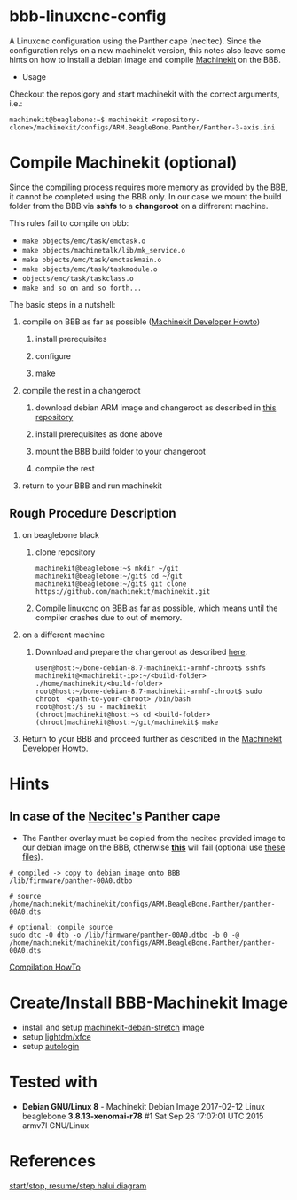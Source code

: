 # bbb-linuxcnc-config
A Linuxcnc configuration using the Panther cape (necitec). Since the configuration relys on a new machinekit version, this notes also leave some hints on how to install a debian image and compile [Machinekit](http://www.machinekit.io/) on the BBB.

* Usage 

Checkout the reposigory and start machinekit with the correct arguments, i.e.:

```
machinekit@beaglebone:~$ machinekit <repository-clone>/machinekit/configs/ARM.BeagleBone.Panther/Panther-3-axis.ini
```

# Compile Machinekit (optional)
Since the compiling process requires more memory as provided by the BBB, it cannot be completed using the BBB only.
In our case we mount the build folder from the BBB via **sshfs** to a **changeroot** on a diffrerent machine.

This rules fail to compile on bbb:

* `make objects/emc/task/emctask.o`
* `make objects/machinetalk/lib/mk_service.o`
* `make objects/emc/task/emctaskmain.o`
* `make objects/emc/task/taskmodule.o`
* `objects/emc/task/taskclass.o`
* `make and so on and so forth...`



The basic steps in a nutshell: 

1. compile on BBB as far as possible ([Machinekit Developer Howto](http://www.machinekit.io/docs/developing/machinekit-developing/#install-development-packages))

    1. install prerequisites
        
    1. configure 
        
    1. make

1. compile the rest in a changeroot

    1. download debian ARM image and changeroot as described in [this repository](https://github.com/rubienr/machinekit-img-chrooting)

    1. install prerequisites as done above

    1. mount the BBB build folder to your changeroot

    1. compile the rest

1. return to your BBB and run machinekit
 
## Rough Procedure Description
1. on beaglebone black

    1. clone repository 
        ````
        machinekit@beaglebone:~$ mkdir ~/git
        machinekit@beaglebone:~/git$ cd ~/git
        machinekit@beaglebone:~/git$ git clone https://github.com/machinekit/machinekit.git
        ````
        
    1. Compile linuxcnc on BBB as far as possible, which means until the compiler crashes due to out of memory.

1. on a different machine

    1. Download and prepare the changeroot as described [here](https://github.com/rubienr/machinekit-img-chrooting).

        ````
        user@host:~/bone-debian-8.7-machinekit-armhf-chroot$ sshfs machinekit@<machinekit-ip>:~/<build-folder>  ./home/machinekit/<build-folder>
        root@host:~/bone-debian-8.7-machinekit-armhf-chroot$ sudo chroot  <path-to-your-chroot> /bin/bash
        root@host:/$ su - machinekit
        (chroot)machinekit@host:~$ cd <build-folder>
        (chroot)machinekit@host:~/git/machinekit$ make
        ````

1. Return to your BBB and proceed further as described in the [Machinekit Developer Howto](http://www.machinekit.io/docs/developing/machinekit-developing/#install-development-packages).

# Hints
## In case of the [Necitec's](https://www.necitec.de/index.php/de/) Panther cape
* The Panther overlay must be copied from the necitec provided image to our debian image on the BBB, otherwise **[this](https://github.com/rubienr/bbb-linuxcnc-config/blob/master/machinekit/configs/ARM.BeagleBone.Panther/setup.bridge.sh#L37)** will fail (optional use [these files](https://github.com/rubienr/bbb-linuxcnc-config/tree/master/panther)).
````
# compiled -> copy to debian image onto BBB
/lib/firmware/panther-00A0.dtbo 

# source
/home/machinekit/machinekit/configs/ARM.BeagleBone.Panther/panther-00A0.dts 

# optional: compile source
sudo dtc -O dtb -o /lib/firmware/panther-00A0.dtbo -b 0 -@ /home/machinekit/machinekit/configs/ARM.BeagleBone.Panther/panther-00A0.dts
````

[Compilation HowTo](https://learn.adafruit.com/introduction-to-the-beaglebone-black-device-tree/compiling-an-overlay)

# Create/Install BBB-Machinekit Image
* install and setup [machinekit-deban-stretch](https://machinekoder.com/machinekit-debian-stretch-beaglebone-black/) image
* setup [lightdm/xfce](https://xpressubuntu.wordpress.com/2014/02/22/how-to-install-a-minimal-ubuntu-desktop/)
* setup [autologin](https://unix.stackexchange.com/questions/302400/auto-login-on-xfce-in-jessie)

# Tested with 
* **Debian GNU/Linux 8** - Machinekit Debian Image 2017-02-12 Linux beaglebone **3.8.13-xenomai-r78** #1 Sat Sep 26 17:07:01 UTC 2015 armv7l GNU/Linux

# References
[start/stop, resume/step halui diagram](https://forum.linuxcnc.org/media/kunena/attachments/16717/Run_StepPause_ResumeLogicDiagram.pdf)
